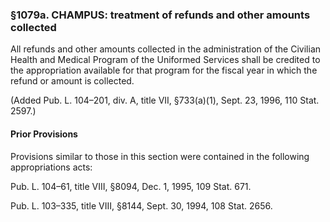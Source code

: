 ### §1079a. CHAMPUS: treatment of refunds and other amounts collected ###

All refunds and other amounts collected in the administration of the Civilian Health and Medical Program of the Uniformed Services shall be credited to the appropriation available for that program for the fiscal year in which the refund or amount is collected.

(Added Pub. L. 104–201, div. A, title VII, §733(a)(1), Sept. 23, 1996, 110 Stat. 2597.)

#### Prior Provisions ####

Provisions similar to those in this section were contained in the following appropriations acts:

Pub. L. 104–61, title VIII, §8094, Dec. 1, 1995, 109 Stat. 671.

Pub. L. 103–335, title VIII, §8144, Sept. 30, 1994, 108 Stat. 2656.